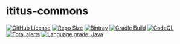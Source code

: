 # ititus-commons

[![GitHub License](https://img.shields.io/github/license/iTitus/commons)](https://github.com/iTitus/commons/blob/master/LICENSE)
[![Repo Size](https://img.shields.io/github/repo-size/iTitus/commons.svg)](https://github.com/iTitus/commons)
[![Bintray](https://img.shields.io/bintray/v/ititus/ititus-commons/commons)](https://bintray.com/ititus/ititus-commons/commons/_latestVersion)
[![Gradle Build](https://github.com/iTitus/commons/workflows/Gradle%20Build/badge.svg)](https://github.com/iTitus/commons/actions?query=workflow%3Abuild)
[![CodeQL](https://github.com/iTitus/commons/workflows/CodeQL/badge.svg)](https://github.com/iTitus/commons/actions?query=workflow%3ACodeQL)
[![Total alerts](https://img.shields.io/lgtm/alerts/g/iTitus/commons.svg?logo=lgtm&logoWidth=18)](https://lgtm.com/projects/g/iTitus/commons/alerts/)
[![Language grade: Java](https://img.shields.io/lgtm/grade/java/g/iTitus/commons.svg?logo=lgtm&logoWidth=18)](https://lgtm.com/projects/g/iTitus/commons/context:java)

